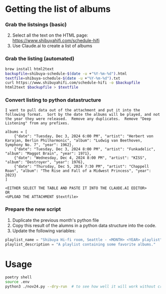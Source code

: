 # Getting the list of albums
### Grab the listsings (basic)
2. Select all the text on the HTML page: https://www.shibuyahifi.com/schedule-hifi
2. Use Claude.ai to create a list of albums

### Grab the listing (automated)
```bash
brew install html2text
backupfile=shibuya-schedule-$(date -u +"%Y-%m-%d").html
textfile=shibuya-schedule-$(date -u +"%Y-%m-%d").txt
curl https://www.shibuyahifi.com/schedule-hifi -o $backupfile
html2text $backupfile > $textfile
```

###  Convert listing to python datastructure
```text
I want to pull data out of the attachment and put it into the following format.  Sort by the date the albums will be played, and not the year they were released.  Remove any duplicates.  Remove "Deep Listening" from any prefixes.

albums = [
    {"date": "Tuesday, Dec 3, 2024 6:00 PM", "artist": "Herbert von Karajan, Berlin Philharmonic", "album": "Ludwig van Beethoven, Symphony No. 7", "year": 1962},
    {"date": "Tuesday, Dec 3, 2024 8:00 PM", "artist": "Funkadelic", "album": "Maggot Brain", "year": 1971},
    {"date": "Wednesday, Dec 4, 2024 8:00 PM", "artist": "KISS", "album": "Destroyer", "year": 1976},
    {"date": "Thursday, Dec 5, 2024 7:30 PM", "artist": "Chappell Roan", "album": "The Rise and Fall of a Midwest Princess", "year": 2023}
]

<EITHER SELECT THE TABLE AND PASTE IT INTO THE CLAUDE.AI EDITOR>
OR
<UPLOAD THE ATTACHMENT $textfile>
```

### Prepare the new script
1. Duplicate the previous month's python file
2. Copy this result of the alumns in a python data structure into the code.
3. Update the following variables:

```python
playlist_name = "Shibuya Hi-fi room, Seattle - <MONTH> <YEAR> playlist"
playlist_description = "A playlist containing some favorite albums."
```

# Usage
```bash
poetry shell
source .env
python3 ./nov24.py --dry-run  # to see how well it will work without creating the playlist
```

